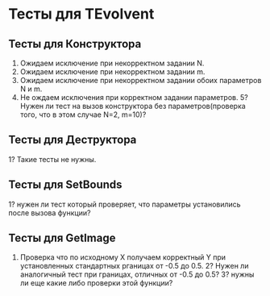 ﻿# Тесты для TEvolvent

## Тесты для Конструктора
1. Ожидаем исключение при некорректном задании N.
2. Ожидаем исключение при некорректном задании m.
3. Ожидаем исключение при некорректном задании обоих параметров N и m.
4. Не ождаем исключения при корректном задании параметров.
5? Нужен ли тест на вызов конструктора без параметров(проверка того, что в этом случае N=2, m=10)?


## Тесты для Деструктора
1? Такие тесты не нужны.


## Тесты для SetBounds
1? нужен ли тест который проверяет, что параметры установились после вызова функции?


## Тесты для GetImage
1. Проверка что по исходному X получаем корректный Y при установленных стандартных рганицах от -0.5 до 0.5.
2? Нужен ли аналогичный тест при границах, отличных от -0.5 до 0.5?
3? нужны ли еще какие либо проверки этой функции? 
